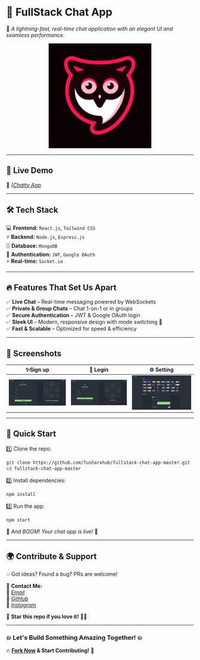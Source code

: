 # **💬 FullStack Chat App**  
🚀 *A lightning-fast, real-time chat application with an elegant UI and seamless performance.*  

<p align="center">
  <img src="https://github.com/Tusharxhub/fullstack-chat-app-master/blob/main/logo.png?raw=true">
</p>

---

## **🚀 Live Demo**  
🔗 *[[Chatty App](https://chatty-gray-nine.vercel.app/)*

---

## **🛠️ Tech Stack**  

💻 **Frontend:** `React.js`, `Tailwind CSS`  
⚡ **Backend:** `Node.js`, `Express.js`  
🗄️ **Database:** `MongoDB`  
🔐 **Authentication:** `JWT`, `Google OAuth`  
⚡ **Real-time:** `Socket.io`  

---

## **🔥 Features That Set Us Apart**  

✅ **Live Chat** – Real-time messaging powered by WebSockets  
✅ **Private & Group Chats** – Chat 1-on-1 or in groups  
✅ **Secure Authentication** – JWT & Google OAuth login  
✅ **Sleek UI** – Modern, responsive design with mode switching 🔄  
✅ **Fast & Scalable** – Optimized for speed & efficiency  

---

## **📸 Screenshots**  

| ✨Sign up | 💬 Login | ⚙️ Setting |
|------|------|------|
| ![Sign up](https://github.com/Tusharxhub/fullstack-chat-app-master/blob/main/Sign%20up.png?raw=true) | ![Login](https://github.com/Tusharxhub/fullstack-chat-app-master/blob/main/Login.png?raw=true) | ![Setting](https://github.com/Tusharxhub/fullstack-chat-app-master/blob/main/Setting.png?raw=true) |

---

## **🚀 Quick Start**  

1️⃣ Clone the repo:  
```sh
git clone https://github.com/Tusharxhub/fullstack-chat-app-master.git
cd fullstack-chat-app-master
```
  
2️⃣ Install dependencies:  
```sh
npm install
```

3️⃣ Run the app:  
```sh
npm start
```

🚀 *And BOOM! Your chat app is live!* 🎉  

---

## **🌍 Contribute & Support**  

💡 Got ideas? Found a bug? PRs are welcome!  

📩 **Contact Me:**  
📧 [*Email*](mailto:t.k.d.dey2033929837@gmail.com)  
🔗 [*GitHub*](https://github.com/Tusharxhub)  
📸 [*Instagram*](https://www.instagram.com/tushardevx01/)  

🌟 **Star this repo if you love it!** 🚀💖  

---

### **💥 Let's Build Something Amazing Together! 💥**  

🔥 **[Fork Now](https://github.com/Tusharxhub/fullstack-chat-app-master/fork) & Start Contributing!** 🚀  
